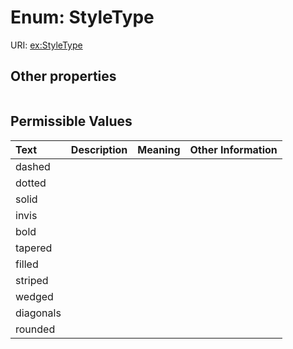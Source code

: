
# Enum: StyleType




URI: [ex:StyleType](https://w3id.org/kgviz/StyleType)


## Other properties

|  |  |  |
| --- | --- | --- |

## Permissible Values

| Text | Description | Meaning | Other Information |
| :--- | :---: | :---: | ---: |
| dashed |  |  |  |
| dotted |  |  |  |
| solid |  |  |  |
| invis |  |  |  |
| bold |  |  |  |
| tapered |  |  |  |
| filled |  |  |  |
| striped |  |  |  |
| wedged |  |  |  |
| diagonals |  |  |  |
| rounded |  |  |  |

